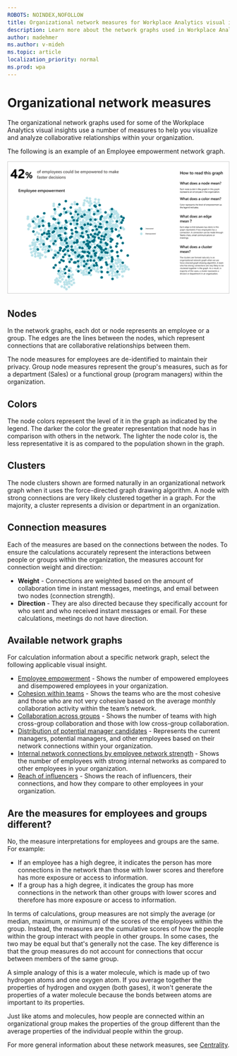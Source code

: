 ```yaml
---
ROBOTS: NOINDEX,NOFOLLOW
title: Organizational network measures for Workplace Analytics visual insights
description: Learn more about the network graphs used in Workplace Analytics visual insights
author: madehmer
ms.author: v-mideh
ms.topic: article
localization_priority: normal 
ms.prod: wpa
---
```


# Organizational network measures

The organizational network graphs used for some of the Workplace Analytics visual insights use a number of measures to help you visualize and analyze collaborative relationships within your organization.

The following is an example of an Employee empowerment network graph.

![Employee empowerment network graph](../images/wpa/use/ee-ona-graph.png)

## Nodes

In the network graphs, each dot or node represents an employee or a group. The edges are the lines between the nodes, which represent connections that are collaborative relationships between them.

The node measures for employees are de-identified to maintain their privacy. Group node measures represent the group's measures, such as for a department (Sales) or a functional group (program managers) within the organization.

## Colors

The node colors represent the level of it in the graph as indicated by the legend. The darker the color the greater representation that node has in comparison with others in the network. The lighter the node color is, the less representative it is as compared to the population shown in the graph.

## Clusters

The node clusters shown are formed naturally in an organizational network graph when it uses the force-directed graph drawing algorithm. A node with strong connections are very likely clustered together in a graph. For the majority, a cluster represents a division or department in an organization.

## Connection measures

Each of the measures are based on the connections between the nodes. To ensure the calculations accurately represent the interactions between people or groups within the organization, the measures account for connection weight and direction:

* **Weight** - Connections are weighted based on the amount of collaboration time in instant messages, meetings, and email between two nodes (connection strength).
* **Direction** - They are also directed because they specifically account for who sent and who received instant messages or email. For these calculations, meetings do not have direction.

## Available network graphs

For calculation information about a specific network graph, select the following applicable visual insight.

* [Employee empowerment](improve-agility.md#about-the-insights) - Shows the number of empowered employees and disempowered employees in your organization.
* [Cohesion within teams](boost-engagement.md#about-the-insights) - Shows the teams who are the most cohesive and those who are not very cohesive based on the average monthly collaboration activity within the team’s network.
* [Collaboration across groups](foster-innovation.md#about-the-insights) - Shows the number of teams with high cross-group collaboration and those with low cross-group collaboration.
* [Distribution of potential manager candidates](accelerate-change.md#about-the-insights) - Represents the current managers, potential managers, and other employees based on their network connections within your organization.
* [Internal network connections by employee network strength](customer-focus.md#about-the-insights) - Shows the number of employees with strong internal networks as compared to other employees in your organization.
* [Reach of influencers](accelerate-change.md#about-the-insights) - Shows the reach of influencers, their connections, and how they compare to other employees in your organization.

## Are the measures for employees and groups different?

No, the measure interpretations for employees and groups are the same. For example:

* If an employee has a high degree, it indicates the person has more connections in the network than those with lower scores and therefore has more exposure or access to information.
* If a group has a high degree, it indicates the group has more connections in the network than other groups with lower scores and therefore has more exposure or access to information.

In terms of calculations, group measures are not simply the average (or median, maximum, or minimum) of the scores of the employees within the group. Instead, the measures are the cumulative scores of how the people within the group interact with people in other groups. In some cases, the two may be equal but that's generally not the case. The key difference is that the group measures do not account for connections that occur between members of the same group.

A simple analogy of this is a water molecule, which is made up of two hydrogen atoms and one oxygen atom. If you average together the properties of hydrogen and oxygen (both gases), it won't generate the properties of a water molecule because the bonds between atoms are important to its properties.

Just like atoms and molecules, how people are connected within an organizational group makes the properties of the group different than the average properties of the individual people within the group.

For more general information about these network measures, see [Centrality](https://wikipedia.org/wiki/Centrality).

